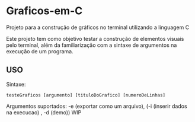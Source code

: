 # Graficos-em-C
Projeto para a construção de gráficos no terminal utilizando a linguagem C

Este projeto tem como objetivo testar a construção de elementos visuais pelo terminal, além da familiarização com a sintaxe de argumentos na execução de um programa.

## USO

Sintaxe:

```
testeGraficos [argumento] [tituloDoGrafico] [numeroDeLinhas]
```

Argumentos suportados: -e (exportar como um arquivo), (-i (inserir dados na execucao) , -d (demo)) WIP




